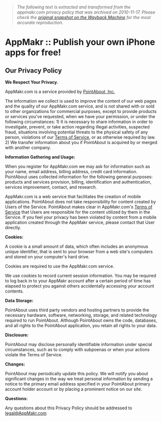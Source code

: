 > *The following text is extracted and transformed from the appmakr.com privacy policy that was archived on 2010-11-17. Please check the [original snapshot on the Wayback Machine](https://web.archive.org/web/20101117132141id_/http%3A//www.appmakr.com/privacy_policy) for the most accurate reproduction.*

# AppMakr :: Publish your own iPhone apps for free!

## Our Privacy Policy

**We Respect Your Privacy.**

AppMakr.com is a service provided by [PointAbout, Inc.](http://www.pointabout.com/)

The information we collect is used to improve the content of our web pages and the quality of our AppMakr.com service, and is not shared with or sold to other organizations for commercial purposes, except to provide products or services you've requested, when we have your permission, or under the following circumstances: 1) It is necessary to share information in order to investigate, prevent, or take action regarding illegal activities, suspected fraud, situations involving potential threats to the physical safety of any person, violations of our [Terms of Service](https://web.archive.org/terms_of_service/), or as otherwise required by law. 2) We transfer information about you if PointAbout is acquired by or merged with another company. 

**Information Gathering and Usage:**

When you register for AppMakr.com we may ask for information such as your name, email address, billing address, credit card information. PointAbout uses collected information for the following general purposes: products and services provision, billing, identification and authentication, services improvement, contact, and research. 

AppMakr.com is a web service that facilitates the creation of mobile applications. PointAbout does not take responsibility for content created by Users of the Service. PointAbout makes clear in AppMakr.com's [Terms of Service](https://web.archive.org/terms_of_service/) that Users are responsible for the content utilized by them in the Service. If you feel your privacy has been violated by content from a mobile application created through the AppMakr service, please contact that User directly. 

**Cookies:**

A cookie is a small amount of data, which often includes an anonymous unique identifier, that is sent to your browser from a web site's computers and stored on your computer's hard drive. 

Cookies are required to use the AppMakr.com service. 

We use cookies to record current session information. You may be required to log back in to your AppMakr account after a certain period of time has elapsed to protect you against others accidentally accessing your account contents. 

**Data Storage:**

PointAbout uses third party vendors and hosting partners to provide the necessary hardware, software, networking, storage, and related technology required to run PointAbout. Although PointAbout owns the code, databases, and all rights to the PointAbout application, you retain all rights to your data. 

**Disclosure:**

PointAbout may disclose personally identifiable information under special circumstances, such as to comply with subpoenas or when your actions violate the Terms of Service. 

**Changes:**

PointAbout may periodically update this policy. We will notify you about significant changes in the way we treat personal information by sending a notice to the primary email address specified in your PointAbout primary account holder account or by placing a prominent notice on our site.

**Questions:**

Any questions about this Privacy Policy should be addressed to [legal@AppMakr.com](mailto:legal@AppMakr.com)
